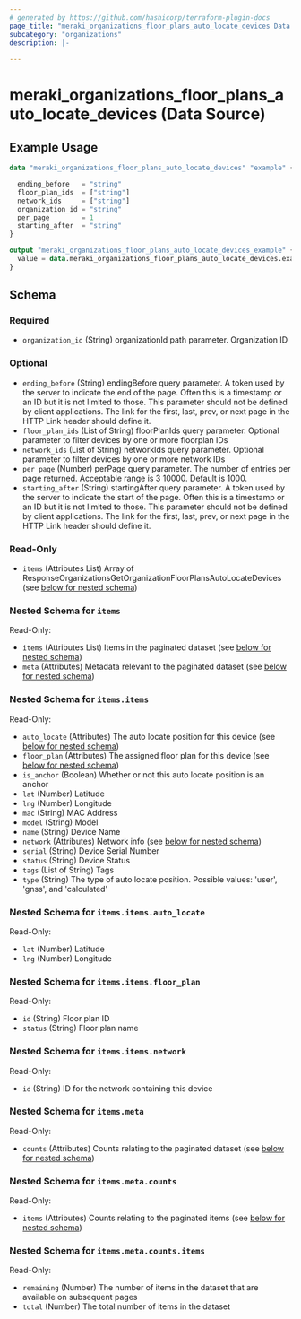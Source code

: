 ```yaml
---
# generated by https://github.com/hashicorp/terraform-plugin-docs
page_title: "meraki_organizations_floor_plans_auto_locate_devices Data Source - terraform-provider-meraki"
subcategory: "organizations"
description: |-
  
---
```


# meraki_organizations_floor_plans_auto_locate_devices (Data Source)



## Example Usage

```terraform
data "meraki_organizations_floor_plans_auto_locate_devices" "example" {

  ending_before   = "string"
  floor_plan_ids  = ["string"]
  network_ids     = ["string"]
  organization_id = "string"
  per_page        = 1
  starting_after  = "string"
}

output "meraki_organizations_floor_plans_auto_locate_devices_example" {
  value = data.meraki_organizations_floor_plans_auto_locate_devices.example.items
}
```

<!-- schema generated by tfplugindocs -->
## Schema

### Required

- `organization_id` (String) organizationId path parameter. Organization ID

### Optional

- `ending_before` (String) endingBefore query parameter. A token used by the server to indicate the end of the page. Often this is a timestamp or an ID but it is not limited to those. This parameter should not be defined by client applications. The link for the first, last, prev, or next page in the HTTP Link header should define it.
- `floor_plan_ids` (List of String) floorPlanIds query parameter. Optional parameter to filter devices by one or more floorplan IDs
- `network_ids` (List of String) networkIds query parameter. Optional parameter to filter devices by one or more network IDs
- `per_page` (Number) perPage query parameter. The number of entries per page returned. Acceptable range is 3 10000. Default is 1000.
- `starting_after` (String) startingAfter query parameter. A token used by the server to indicate the start of the page. Often this is a timestamp or an ID but it is not limited to those. This parameter should not be defined by client applications. The link for the first, last, prev, or next page in the HTTP Link header should define it.

### Read-Only

- `items` (Attributes List) Array of ResponseOrganizationsGetOrganizationFloorPlansAutoLocateDevices (see [below for nested schema](#nestedatt--items))

<a id="nestedatt--items"></a>
### Nested Schema for `items`

Read-Only:

- `items` (Attributes List) Items in the paginated dataset (see [below for nested schema](#nestedatt--items--items))
- `meta` (Attributes) Metadata relevant to the paginated dataset (see [below for nested schema](#nestedatt--items--meta))

<a id="nestedatt--items--items"></a>
### Nested Schema for `items.items`

Read-Only:

- `auto_locate` (Attributes) The auto locate position for this device (see [below for nested schema](#nestedatt--items--items--auto_locate))
- `floor_plan` (Attributes) The assigned floor plan for this device (see [below for nested schema](#nestedatt--items--items--floor_plan))
- `is_anchor` (Boolean) Whether or not this auto locate position is an anchor
- `lat` (Number) Latitude
- `lng` (Number) Longitude
- `mac` (String) MAC Address
- `model` (String) Model
- `name` (String) Device Name
- `network` (Attributes) Network info (see [below for nested schema](#nestedatt--items--items--network))
- `serial` (String) Device Serial Number
- `status` (String) Device Status
- `tags` (List of String) Tags
- `type` (String) The type of auto locate position. Possible values: 'user', 'gnss', and 'calculated'

<a id="nestedatt--items--items--auto_locate"></a>
### Nested Schema for `items.items.auto_locate`

Read-Only:

- `lat` (Number) Latitude
- `lng` (Number) Longitude


<a id="nestedatt--items--items--floor_plan"></a>
### Nested Schema for `items.items.floor_plan`

Read-Only:

- `id` (String) Floor plan ID
- `status` (String) Floor plan name


<a id="nestedatt--items--items--network"></a>
### Nested Schema for `items.items.network`

Read-Only:

- `id` (String) ID for the network containing this device



<a id="nestedatt--items--meta"></a>
### Nested Schema for `items.meta`

Read-Only:

- `counts` (Attributes) Counts relating to the paginated dataset (see [below for nested schema](#nestedatt--items--meta--counts))

<a id="nestedatt--items--meta--counts"></a>
### Nested Schema for `items.meta.counts`

Read-Only:

- `items` (Attributes) Counts relating to the paginated items (see [below for nested schema](#nestedatt--items--meta--counts--items))

<a id="nestedatt--items--meta--counts--items"></a>
### Nested Schema for `items.meta.counts.items`

Read-Only:

- `remaining` (Number) The number of items in the dataset that are available on subsequent pages
- `total` (Number) The total number of items in the dataset
